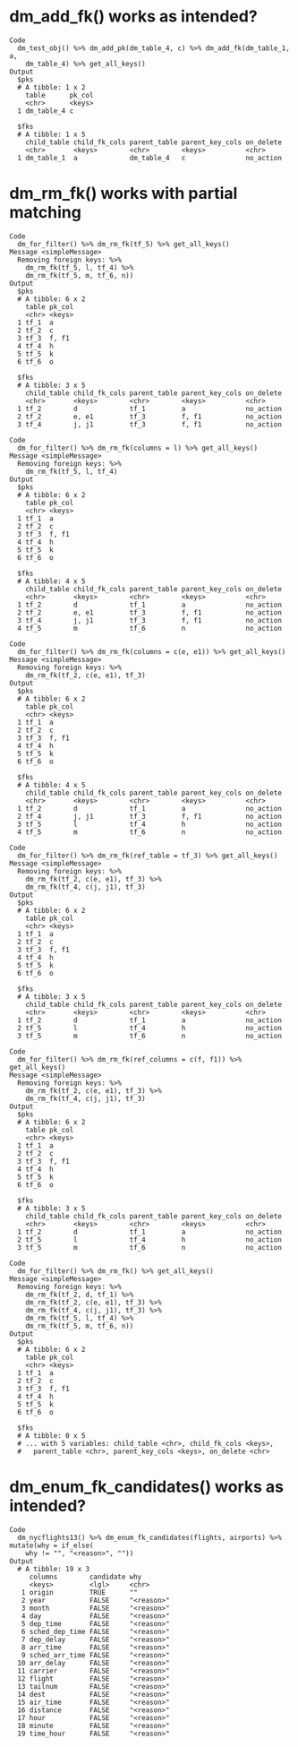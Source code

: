 # dm_add_fk() works as intended?

    Code
      dm_test_obj() %>% dm_add_pk(dm_table_4, c) %>% dm_add_fk(dm_table_1, a,
        dm_table_4) %>% get_all_keys()
    Output
      $pks
      # A tibble: 1 x 2
        table      pk_col
        <chr>      <keys>
      1 dm_table_4 c     
      
      $fks
      # A tibble: 1 x 5
        child_table child_fk_cols parent_table parent_key_cols on_delete
        <chr>       <keys>        <chr>        <keys>          <chr>    
      1 dm_table_1  a             dm_table_4   c               no_action
      

# dm_rm_fk() works with partial matching

    Code
      dm_for_filter() %>% dm_rm_fk(tf_5) %>% get_all_keys()
    Message <simpleMessage>
      Removing foreign keys: %>%
        dm_rm_fk(tf_5, l, tf_4) %>%
        dm_rm_fk(tf_5, m, tf_6, n))
    Output
      $pks
      # A tibble: 6 x 2
        table pk_col
        <chr> <keys>
      1 tf_1  a     
      2 tf_2  c     
      3 tf_3  f, f1 
      4 tf_4  h     
      5 tf_5  k     
      6 tf_6  o     
      
      $fks
      # A tibble: 3 x 5
        child_table child_fk_cols parent_table parent_key_cols on_delete
        <chr>       <keys>        <chr>        <keys>          <chr>    
      1 tf_2        d             tf_1         a               no_action
      2 tf_2        e, e1         tf_3         f, f1           no_action
      3 tf_4        j, j1         tf_3         f, f1           no_action
      
    Code
      dm_for_filter() %>% dm_rm_fk(columns = l) %>% get_all_keys()
    Message <simpleMessage>
      Removing foreign keys: %>%
        dm_rm_fk(tf_5, l, tf_4)
    Output
      $pks
      # A tibble: 6 x 2
        table pk_col
        <chr> <keys>
      1 tf_1  a     
      2 tf_2  c     
      3 tf_3  f, f1 
      4 tf_4  h     
      5 tf_5  k     
      6 tf_6  o     
      
      $fks
      # A tibble: 4 x 5
        child_table child_fk_cols parent_table parent_key_cols on_delete
        <chr>       <keys>        <chr>        <keys>          <chr>    
      1 tf_2        d             tf_1         a               no_action
      2 tf_2        e, e1         tf_3         f, f1           no_action
      3 tf_4        j, j1         tf_3         f, f1           no_action
      4 tf_5        m             tf_6         n               no_action
      
    Code
      dm_for_filter() %>% dm_rm_fk(columns = c(e, e1)) %>% get_all_keys()
    Message <simpleMessage>
      Removing foreign keys: %>%
        dm_rm_fk(tf_2, c(e, e1), tf_3)
    Output
      $pks
      # A tibble: 6 x 2
        table pk_col
        <chr> <keys>
      1 tf_1  a     
      2 tf_2  c     
      3 tf_3  f, f1 
      4 tf_4  h     
      5 tf_5  k     
      6 tf_6  o     
      
      $fks
      # A tibble: 4 x 5
        child_table child_fk_cols parent_table parent_key_cols on_delete
        <chr>       <keys>        <chr>        <keys>          <chr>    
      1 tf_2        d             tf_1         a               no_action
      2 tf_4        j, j1         tf_3         f, f1           no_action
      3 tf_5        l             tf_4         h               no_action
      4 tf_5        m             tf_6         n               no_action
      
    Code
      dm_for_filter() %>% dm_rm_fk(ref_table = tf_3) %>% get_all_keys()
    Message <simpleMessage>
      Removing foreign keys: %>%
        dm_rm_fk(tf_2, c(e, e1), tf_3) %>%
        dm_rm_fk(tf_4, c(j, j1), tf_3)
    Output
      $pks
      # A tibble: 6 x 2
        table pk_col
        <chr> <keys>
      1 tf_1  a     
      2 tf_2  c     
      3 tf_3  f, f1 
      4 tf_4  h     
      5 tf_5  k     
      6 tf_6  o     
      
      $fks
      # A tibble: 3 x 5
        child_table child_fk_cols parent_table parent_key_cols on_delete
        <chr>       <keys>        <chr>        <keys>          <chr>    
      1 tf_2        d             tf_1         a               no_action
      2 tf_5        l             tf_4         h               no_action
      3 tf_5        m             tf_6         n               no_action
      
    Code
      dm_for_filter() %>% dm_rm_fk(ref_columns = c(f, f1)) %>% get_all_keys()
    Message <simpleMessage>
      Removing foreign keys: %>%
        dm_rm_fk(tf_2, c(e, e1), tf_3) %>%
        dm_rm_fk(tf_4, c(j, j1), tf_3)
    Output
      $pks
      # A tibble: 6 x 2
        table pk_col
        <chr> <keys>
      1 tf_1  a     
      2 tf_2  c     
      3 tf_3  f, f1 
      4 tf_4  h     
      5 tf_5  k     
      6 tf_6  o     
      
      $fks
      # A tibble: 3 x 5
        child_table child_fk_cols parent_table parent_key_cols on_delete
        <chr>       <keys>        <chr>        <keys>          <chr>    
      1 tf_2        d             tf_1         a               no_action
      2 tf_5        l             tf_4         h               no_action
      3 tf_5        m             tf_6         n               no_action
      
    Code
      dm_for_filter() %>% dm_rm_fk() %>% get_all_keys()
    Message <simpleMessage>
      Removing foreign keys: %>%
        dm_rm_fk(tf_2, d, tf_1) %>%
        dm_rm_fk(tf_2, c(e, e1), tf_3) %>%
        dm_rm_fk(tf_4, c(j, j1), tf_3) %>%
        dm_rm_fk(tf_5, l, tf_4) %>%
        dm_rm_fk(tf_5, m, tf_6, n))
    Output
      $pks
      # A tibble: 6 x 2
        table pk_col
        <chr> <keys>
      1 tf_1  a     
      2 tf_2  c     
      3 tf_3  f, f1 
      4 tf_4  h     
      5 tf_5  k     
      6 tf_6  o     
      
      $fks
      # A tibble: 0 x 5
      # ... with 5 variables: child_table <chr>, child_fk_cols <keys>,
      #   parent_table <chr>, parent_key_cols <keys>, on_delete <chr>
      

# dm_enum_fk_candidates() works as intended?

    Code
      dm_nycflights13() %>% dm_enum_fk_candidates(flights, airports) %>% mutate(why = if_else(
        why != "", "<reason>", ""))
    Output
      # A tibble: 19 x 3
         columns        candidate why       
         <keys>         <lgl>     <chr>     
       1 origin         TRUE      ""        
       2 year           FALSE     "<reason>"
       3 month          FALSE     "<reason>"
       4 day            FALSE     "<reason>"
       5 dep_time       FALSE     "<reason>"
       6 sched_dep_time FALSE     "<reason>"
       7 dep_delay      FALSE     "<reason>"
       8 arr_time       FALSE     "<reason>"
       9 sched_arr_time FALSE     "<reason>"
      10 arr_delay      FALSE     "<reason>"
      11 carrier        FALSE     "<reason>"
      12 flight         FALSE     "<reason>"
      13 tailnum        FALSE     "<reason>"
      14 dest           FALSE     "<reason>"
      15 air_time       FALSE     "<reason>"
      16 distance       FALSE     "<reason>"
      17 hour           FALSE     "<reason>"
      18 minute         FALSE     "<reason>"
      19 time_hour      FALSE     "<reason>"


